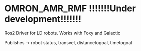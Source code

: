 # OMRON_AMR_RMF !!!!!!!Under development!!!!!!!
Ros2 Driver for LD robots.
Works with Foxy and Galactic

Publishes -> robot status, transvel, distancetogoal, timetogoal


